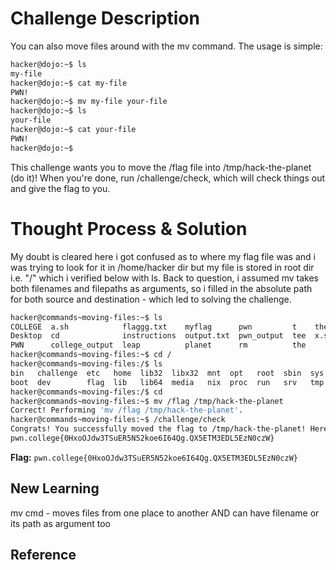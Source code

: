 # Challenge Description
You can also move files around with the mv command. The usage is simple:
```bash
hacker@dojo:~$ ls
my-file
hacker@dojo:~$ cat my-file
PWN!
hacker@dojo:~$ mv my-file your-file
hacker@dojo:~$ ls
your-file
hacker@dojo:~$ cat your-file
PWN!
hacker@dojo:~$
```
This challenge wants you to move the /flag file into /tmp/hack-the-planet (do it)! When you're done, run /challenge/check, which will check things out and give the flag to you.
# Thought Process & Solution
My doubt is cleared here i got confused as to where my flag file was and i was trying to look for it in /home/hacker dir but my file is stored in root dir i.e. "/" which i verified below with ls.
Back to question, i assumed mv takes both filenames and filepaths as arguments, so i filled in the absolute path for both source and destination - which led to solving the challenge.
```bash
hacker@commands~moving-files:~$ ls
COLLEGE  a.sh            flaggg.txt    myflag      pwn         t    the-flag
Desktop  cd              instructions  output.txt  pwn_output  tee  x.sh
PWN      college_output  leap          planet      rm          the
hacker@commands~moving-files:~$ cd /
hacker@commands~moving-files:/$ ls
bin   challenge  etc   home  lib32  libx32  mnt  opt   root  sbin  sys  usr
boot  dev        flag  lib   lib64  media   nix  proc  run   srv   tmp  var
hacker@commands~moving-files:/$ cd
hacker@commands~moving-files:~$ mv /flag /tmp/hack-the-planet
Correct! Performing 'mv /flag /tmp/hack-the-planet'.
hacker@commands~moving-files:~$ /challenge/check
Congrats! You successfully moved the flag to /tmp/hack-the-planet! Here it is:
pwn.college{0HxoOJdw3TSuER5N52koe6I64Qg.QX5ETM3EDL5EzN0czW}
```
**Flag:** `pwn.college{0HxoOJdw3TSuER5N52koe6I64Qg.QX5ETM3EDL5EzN0czW}`
## New Learning
mv cmd - moves files from one place to another AND can have filename or its path as argument too
## Reference
